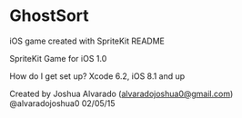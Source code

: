 # GhostSort
iOS game created with SpriteKit
README

SpriteKit Game for iOS
1.0

How do I get set up?
Xcode 6.2, iOS 8.1 and up

Created by Joshua Alvarado (alvaradojoshua0@gmail.com) @alvaradojoshua0 02/05/15
